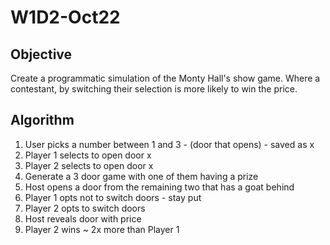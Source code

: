 # W1D2-Oct22

## Objective 
Create a programmatic simulation of the Monty Hall's show game. Where a contestant, by switching their selection is more likely to win the price.

## Algorithm
1. User picks a number between 1 and 3 - (door that opens) - saved as x
2. Player 1 selects to open door x
3. Player 2 selects to open door x
4. Generate a 3 door game with one of them having a prize
5. Host opens a door from the remaining two that has a goat behind
6. Player 1 opts not to switch doors - stay put
7. Player 2 opts to switch doors
8. Host reveals door with price
9. Player 2 wins ~ 2x more than Player 1
